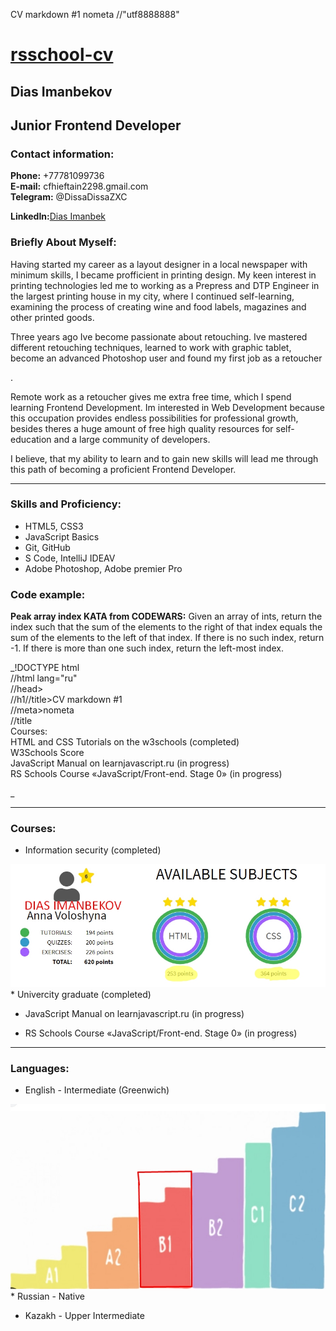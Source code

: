 CV markdown #1 <meta>nometa //"utf8888888" 

[rsschool-cv](https://www.google.com/)
======================================

Dias Imanbekov
--------------

Junior Frontend Developer
-------------------------

### Contact information:

**Phone:** +77781099736  
**E-mail:** cfhieftain2298.gmail.com  
**Telegram:** @DissaDissaZXC

**LinkedIn:**[Dias Imanbek](https://www.google.com/)

### Briefly About Myself:

Having started my career as a layout designer in a local newspaper with minimum skills, I became profficient in printing design. My keen interest in printing technologies led me to working as a Prepress and DTP Engineer in the largest printing house in my city, where I continued self-learning, examining the process of creating wine and food labels, magazines and other printed goods.

  

Three years ago Ive become passionate about retouching. Ive mastered different retouching techniques, learned to work with graphic tablet, become an advanced Photoshop user and found my first job as a retoucher

.  

Remote work as a retoucher gives me extra free time, which I spend learning Frontend Development. Im interested in Web Development because this occupation provides endless possibilities for professional growth, besides theres a huge amount of free high quality resources for self-education and a large community of developers.

  

I believe, that my ability to learn and to gain new skills will lead me through this path of becoming a proficient Frontend Developer.

* * *

### Skills and Proficiency:

*   HTML5, CSS3
*   JavaScript Basics
*   Git, GitHub
*   S Code, IntelliJ IDEAV
*   Adobe Photoshop, Adobe premier Pro

### Code example:

**Peak array index KATA from CODEWARS:** Given an array of ints, return the index such that the sum of the elements to the right of that index equals the sum of the elements to the left of that index. If there is no such index, return -1. If there is more than one such index, return the left-most index.

_!DOCTYPE html  
//html lang="ru"  
//head>  
//h1//title>CV markdown #1  
//meta>nometa  
//title  
Courses:  
HTML and CSS Tutorials on the w3schools (completed)  
W3Schools Score  
JavaScript Manual on learnjavascript.ru (in progress)  
RS Schools Course «JavaScript/Front-end. Stage 0» (in progress)  

_

* * *

### Courses:

*   Information security (completed)
  
![FakeScore](1234.jpg)*   Univercity graduate (completed)
  
*   JavaScript Manual on learnjavascript.ru (in progress)
  
*   RS Schools Course «JavaScript/Front-end. Stage 0» (in progress)
  

* * *

### Languages:

*   English - Intermediate (Greenwich)
  
![английский](123.jpg)*   Russian - Native  
    
*   Kazakh - Upper Intermediate
